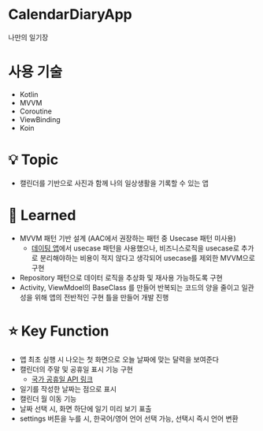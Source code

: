 # CalendarDiaryApp
나만의 일기장

# 사용 기술
- Kotlin
- MVVM
- Coroutine
- ViewBinding
- Koin


# 💡 Topic

- 캘린더를 기반으로 사진과 함께 나의 일상생활을 기록할 수 있는 앱


# 🤔 Learned

- MVVM 패턴 기반 설계 (AAC에서 권장하는 패턴 중 Usecase 패턴 미사용)
  - [데이팅 앱](https://github.com/tkdgns8234/DatingApp)에서 usecase 패턴을 사용했으나, 비즈니스로직을 usecase로 추가로 분리해야하는 비용이 적지 않다고 생각되어 usecase를 제외한 MVVM으로 구현
- Repository 패턴으로 데이터 로직을 추상화 및 재사용 가능하도록 구현
- Activity, ViewMdoel의 BaseClass 를 만들어 반복되는 코드의 양을 줄이고 일관성을 위해 앱의 전반적인 구현 틀을 만들어 개발 진행


# ⭐️ Key Function

- 앱 최초 실행 시 나오는 첫 화면으로 오늘 날짜에 맞는 달력을 보여준다
- 캘린더의 주말 및 공휴일 표시 기능 구현
    - [국가 공휴일 API 링크](https://date.nager.at/Api)
- 일기를 작성한 날짜는 점으로 표시
- 캘린더 월 이동 기능
- 날짜 선택 시, 화면 하단에 일기 미리 보기 표출
- settings 버튼을 누를 시, 한국어/영어 언어 선택 가능, 선택시 즉시 언어 변환
